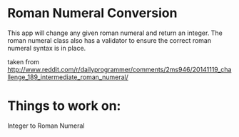 # Roman Numeral Conversion

This app will change any given roman numeral and return an integer. The roman numeral class also has a validator 
to ensure the correct roman numeral syntax is in place.

taken from http://www.reddit.com/r/dailyprogrammer/comments/2ms946/20141119_challenge_189_intermediate_roman_numeral/

# Things to work on:

Integer to Roman Numeral
